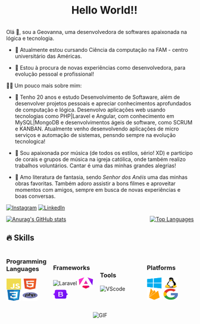 <!-- Título -->
<div id="user-content-toc">
  <ul align="center">
    <summary><h1 style="display: inline-block">Hello World!!</h1></summary>
  </ul>
</div>

<!-- Presentation -->
<p>
  Olá 👋, sou a Geovanna, uma desenvolvedora de softwares apaixonada na lógica e tecnologia.

  - 🌱 Atualmente estou cursando Ciência da computação na FAM - centro universitário das Américas.

  - 🔭 Estou à procura de novas experiências como desenvolvedora, para evolução pessoal e profissional!
</p>

<!-- Dropdown -->
  <summary> 👨‍💻 Um pouco mais sobre mim:</summary>

<p>
  
  - 💬 Tenho 20 anos e estudo Desenvolvimento de Softaware, além de desenvolver projetos pessoais e apreciar conhecimentos aprofundados de computação e lógica. Desenvolvo aplicações web usando tecnologias como PHP|Laravel e Angular, com conhecimento em MySQL|MongoDB e desenvolvimentos ágeis de software, como SCRUM e KANBAN. Atualmente venho desenvolvendo aplicações de micro serviços e automação de sistemas, pensndo sempre na evolução tecnologica!
  
  -  🎤 Sou apaixonada por música (de todos os estilos, sério! XD) e participo de corais e grupos de música na igreja católica, onde também realizo trabalhos voluntários. Cantar é uma das minhas grandes alegrias!
  
  -    📖 Amo literatura de fantasia, sendo *Senhor dos Anéis* uma das minhas obras favoritas. Também adoro assistir a bons filmes e aproveitar momentos com amigos, sempre em busca de novas experiências e boas conversas.
       


<!-- Links -->
[![Instagram](https://img.shields.io/badge/Instagram-E4405F?style=for-the-badge&logo=instagram&logoColor=white)](https://www.instagram.com/geovannaaz._/)
[![LinkedIn](https://img.shields.io/badge/LinkedIn-0077B5?style=for-the-badge&logo=linkedin&logoColor=white)](https://www.linkedin.com/in/geovannasilvasousa/)

<!-- GithubStats -->
<!-- Container -->
<div style="display: flex; justify-content: space-between; align-items: center;">

  <!-- GitHub Stats -->
  <a href="https://github.com/GeoDEVss" target="_blank">
    <img src="https://github-readme-stats.vercel.app/api?username=GeoDEVss&show_icons=true&theme=tokyonight" alt="Anurag's GitHub stats" style="flex: 1;"/>
  </a>

  <!-- Top Languages -->
  <a href="https://github.com/GeoDEVss" target="_blank">
    <img src="https://github-readme-stats.vercel.app/api/top-langs/?username=GeoDEVss&show_icons=true&theme=tokyonight" alt="Top Languages" style="flex: 1;"/>
  </a>

</div>

<!-- Skills -->
## 🔥 Skills

<!-- Skills: Programming Languages -->
<div style="display: flex; justify-content: space-between; align-items: center;">

  <div style="flex-basis: 48%;">
    <h3>Programming Languages</h3>
    <p align="left">
      <!-- JavaScript -->
      <img align="center" alt="JavaScript" height="30" width="40" src="https://raw.githubusercontent.com/devicons/devicon/master/icons/javascript/javascript-plain.svg">
      <img align="center" alt="HTML" height="30" width="40" src="https://raw.githubusercontent.com/devicons/devicon/master/icons/html5/html5-original.svg">
      <img align="center" alt="CSS" height="30" width="40" src="https://raw.githubusercontent.com/devicons/devicon/master/icons/css3/css3-original.svg">
      <img align="center" alt="PHP" height="30" width="40" src="https://raw.githubusercontent.com/devicons/devicon/master/icons/php/php-original.svg">
    </p>
  </div>

  <div style="flex-basis: 48%;">
    <h3>Frameworks</h3>
    <img align="center" alt="Laravel" height="30" width="40"  src="https://cdn.jsdelivr.net/gh/devicons/devicon@latest/icons/laravel/laravel-original.svg" />
    <img align="center" alt="Angular" height="30" width="40" src="https://raw.githubusercontent.com/devicons/devicon/master/icons/angular/angular-original.svg">
    <img align="center" alt="Bootstrap" height="30" width="40" src="https://raw.githubusercontent.com/devicons/devicon/master/icons/bootstrap/bootstrap-original.svg">
  </div>

  <!-- Skills: Tools -->
  <div style="flex-basis: 48%;">
    <h3>Tools</h3>
    <img align="center" alt="VScode" height="30" width="40" src="https://cdn.jsdelivr.net/gh/devicons/devicon/icons/vscode/vscode-original.svg">
  </div>

  <div style="flex-basis: 48%;">
    <h3>Platforms</h3>
    <img align="center" alt="Windows" height="30" width="40" src="https://raw.githubusercontent.com/devicons/devicon/master/icons/windows8/windows8-original.svg">
    <img align="center" alt="Linux" height="30" width="40" src="https://raw.githubusercontent.com/devicons/devicon/master/icons/linux/linux-original.svg">
    <img align="center" alt="Firebase" height="30" width="40" src="https://raw.githubusercontent.com/devicons/devicon/master/icons/firebase/firebase-plain.svg">
    <img align="center" alt="Google" height="30" width="40" src="https://raw.githubusercontent.com/devicons/devicon/master/icons/google/google-original.svg">
  </div>

</div>

<!-- Portfolio -->
 <!-- GIF Section with Space Above -->
 <p align="center">
  <img align="center" src="https://i.pinimg.com/originals/12/ab/ba/12abba12c99a296bcfc43d60285cc58d.gif" alt="GIF" style="max-width: 30%; height: auto;">
</p>
